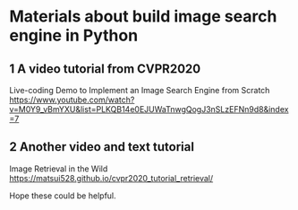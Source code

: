 # Materials about build image search engine in Python

## 1 A video tutorial from CVPR2020
Live-coding Demo to Implement an Image Search Engine from Scratch
https://www.youtube.com/watch?v=M0Y9_vBmYXU&list=PLKQB14e0EJUWaTnwgQogJ3nSLzEFNn9d8&index=7

## 2 Another video and text tutorial
Image Retrieval in the Wild
https://matsui528.github.io/cvpr2020_tutorial_retrieval/

Hope these could be helpful.